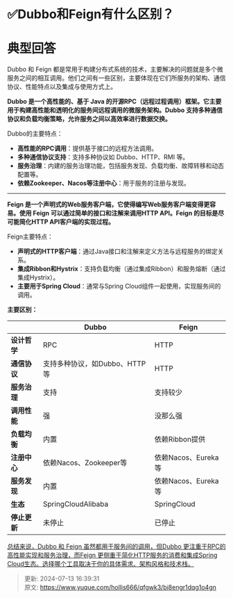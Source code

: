# ✅Dubbo和Feign有什么区别？

# 典型回答


Dubbo 和 Feign 都是常用于构建分布式系统的技术，主要解决的问题就是多个微服务之间的相互调用。他们之间有一些区别，主要体现在它们所服务的架构、通信协议、性能特点以及集成与使用方式上。



**Dubbo 是一个高性能的、基于 Java 的开源RPC（远程过程调用）框架。它主要用于构建高性能和透明化的服务间远程调用的微服务架构。Dubbo 支持多种通信协议和负载均衡策略，允许服务之间以高效率进行数据交换。**



Dubbo的主要特点：

+ **高性能的RPC调用**：提供基于接口的远程方法调用。
+ **多种通信协议支持**：支持多种协议如 Dubbo、HTTP、RMI 等。
+ **服务治理**：内建的服务治理功能，包括服务发现、负载均衡、故障转移和动态配置等。
+ **依赖Zookeeper、Nacos等注册中心**：用于服务的注册与发现。



****

**Feign 是一个声明式的Web服务客户端，它使得编写Web服务客户端变得更容易。使用 Feign 可以通过简单的接口和注解来调用HTTP API。Feign 的目标是尽可能简化HTTP API客户端的实现过程。**



Feign主要特点：

+ **声明式的HTTP客户端**：通过Java接口和注解来定义方法与远程服务的绑定关系。
+ **集成Ribbon和Hystrix**：支持负载均衡（通过集成Ribbon）和服务熔断（通过集成Hystrix）。
+ **主要用于Spring Cloud**：通常与Spring Cloud组件一起使用，实现服务间的调用。





**主要区别：**

| | **Dubbo** | **Feign** |
| --- | --- | --- |
| **设计哲学** | RPC | HTTP |
| **通信协议** | 支持多种协议，如Dubbo、HTTP等 | HTTP |
| **服务治理** | 支持 | 支持较少 |
| **调用性能** | 强 | 没那么强 |
| **负载均衡** | 内置 | 依赖Ribbon提供 |
| **注册中心** | 依赖Nacos、Zookeeper等 | 依赖Nacos、Eureka等 |
| **服务发现** | 内置 | 依赖Nacos、Eureka等 |
| **生态** | SpringCloudAlibaba | SpringCloud |
| **停止更新** | 未停止 | 已停止 |




<u>总结来说，Dubbo 和 Feign 虽然都用于服务间的调用，但Dubbo 更注重于RPC的高性能实现和服务治理，而Feign 更侧重于简化HTTP服务的消费和集成Spring Cloud生态。选择哪个工具取决于你的具体需求、架构风格和技术栈。</u>



> 更新: 2024-07-13 16:39:31  
> 原文: <https://www.yuque.com/hollis666/qfgwk3/bi8engr1dqg1o4gn>